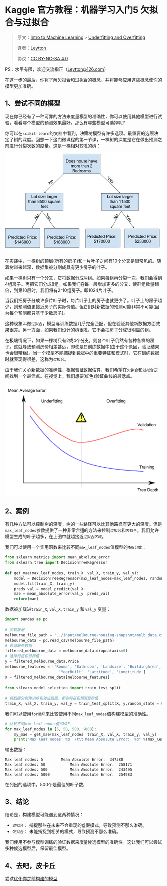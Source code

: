# Kaggle 官方教程：机器学习入门5 欠拟合与过拟合
> 原文：[Intro to Machine Learning](https://www.kaggle.com/learn/intro-to-machine-learning) > [Underfitting and Overfitting](https://www.kaggle.com/dansbecker/underfitting-and-overfitting)
> 
> 译者：[Leytton](https://github.com/Leytton)
> 
> 协议：[CC BY-NC-SA 4.0](http://creativecommons.org/licenses/by-nc-sa/4.0/)

PS：水平有限，欢迎交流指正（Leytton@126.com）

在这一步的最后，你将了解欠拟合和过拟合的概念，并将能够应用这些概念使你的模型更加准确。

## 1、尝试不同的模型

现在你已经有了一种可靠的方法来度量模型的准确性，你可以使用其他模型进行试验，看看哪个模型的预测效果最好。那么有哪些模型可选择呢?

你可以在`scikit-learn`的文档中看到，决策树模型有许多选项。最重要的选项决定了树的深度。回想一下这门微课程的第一节课，一棵树的深度是它在做出预测之前进行分裂次数的度量。这是一棵相对较浅的树：

![在这里插入图片描述](/img/learn/intro-to-machine-learning/5.1.png)

在实践中，一棵树的顶层(所有的房子)和一片叶子之间有10个分叉是很常见的。随着树越来越深，数据集被分割成具有更少房子的叶子。

如果一棵树只有一个分叉，它将数据分成两组。如果每组再分裂一次，我们会得到4组房子。再把它们分成8组。如果我们在每一层增加更多的分叉，使群组数量翻倍，到第10层时，我们将有2^10组房子。即1024片叶子。

当我们把房子分成许多片叶子时，每片叶子上的房子也就更少了。叶子上的房子越少，则预测值更接近房子的实际价值。但它们对新数据的预测可能非常不可靠(因为每个预测都只基于少数房子)。

这种现象叫做`过拟合`，模型与训练数据几乎完全匹配，但在验证其他新数据方面效果很差。另一方面，如果我们设计的树很浅，它不会把房子分成很明显的组。

在极端情况下，如果一棵树只有2或4个分支，则各个叶子仍然有各种各样的房子。这就导致预测房价相差甚远，即使是在训练数据中(由于这个原因，验证结果也会很糟糕)。当一个模型不能捕捉到数据中的重要特征和模式时，它在训练数据时就表现得很差，这称为`欠拟合`。

由于我们关心新数据的准确性，根据验证数据估算，我们希望在`欠拟合`和`过拟合`之间找到一个最佳点。在视觉上，我们想要(红色)验证曲线的最低点。

![在这里插入图片描述](/img/learn/intro-to-machine-learning/5.2.png)

## 2、案例
有几种方法可以控制树的深度，树的一些路径可以比其他路径有更大的深度。但是`max_leaf_nodes`参数提供了一种非常合适的方法来控制`过拟合`和`欠拟合`。我们允许模型生成的叶子越多，在上图中就越接近`过拟合区域`。

我们可以使用一个实用函数来比较不同`max_leaf_nodes`值模型的`MAE分数`：
```python
from sklearn.metrics import mean_absolute_error
from sklearn.tree import DecisionTreeRegressor

def get_mae(max_leaf_nodes, train_X, val_X, train_y, val_y):
    model = DecisionTreeRegressor(max_leaf_nodes=max_leaf_nodes, random_state=0)
    model.fit(train_X, train_y)
    preds_val = model.predict(val_X)
    mae = mean_absolute_error(val_y, preds_val)
    return(mae)
```
数据被加载进`train_X`, `val_X`, `train_y` 和 `val_y` 变量：
```python
import pandas as pd
    
# 加载数据
melbourne_file_path = '../input/melbourne-housing-snapshot/melb_data.csv'
melbourne_data = pd.read_csv(melbourne_file_path) 
# 过滤缺失数据
filtered_melbourne_data = melbourne_data.dropna(axis=0)
# 选择特征和目标值
y = filtered_melbourne_data.Price
melbourne_features = ['Rooms', 'Bathroom', 'Landsize', 'BuildingArea', 
                        'YearBuilt', 'Lattitude', 'Longtitude']
X = filtered_melbourne_data[melbourne_features]

from sklearn.model_selection import train_test_split

# 将数据分割为训练和验证数据，都有特征和预测目标值
train_X, val_X, train_y, val_y = train_test_split(X, y,random_state = 0)
```

我们可以使用`for循环`来比较使用不同`max_leaf_nodes`值构建模型的准确性。
```python
# 比较不同max_leaf_nodes值的MAE
for max_leaf_nodes in [5, 50, 500, 5000]:
    my_mae = get_mae(max_leaf_nodes, train_X, val_X, train_y, val_y)
    print("Max leaf nodes: %d  \t\t Mean Absolute Error:  %d" %(max_leaf_nodes, my_mae))
```
输出数据：
```
Max leaf nodes: 5  		 Mean Absolute Error:  347380
Max leaf nodes: 50  		 Mean Absolute Error:  258171
Max leaf nodes: 500  		 Mean Absolute Error:  243495
Max leaf nodes: 5000  		 Mean Absolute Error:  254983
```
在列出的选项中，500个是最佳的叶子数。

## 3、结论

结论是，构建模型可能遇到这两种情况：
- `过拟合`： 捕捉那些在未来不会重现的虚假模式，导致预测不那么准确。
- `欠拟合`： 未能捕捉到相关的模式，导致预测不那么准确。

我们使用不参与模型训练的验证数据来度量候选模型的准确性。这让我们可以尝试多种候选模型后，保留最佳模型。

## 4、去吧，皮卡丘
尝试[优化你之前构建的模型](https://www.kaggle.com/kernels/fork/1259126)
